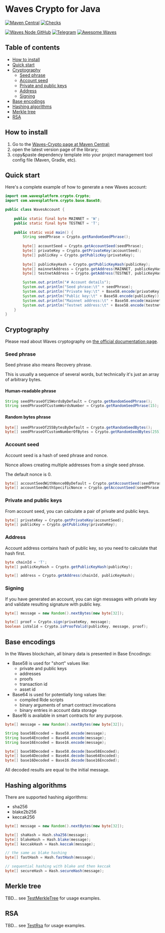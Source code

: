 # Waves Crypto for Java

[![Maven Central](https://badgen.net/maven/v/maven-central/com.wavesplatform/waves-crypto?icon=maven&label=latest&cache=3600)](https://search.maven.org/artifact/com.wavesplatform/waves-crypto)
[![Checks](https://badgen.net/github/checks/wavesplatform/waves-crypto-java?icon=github&cache=86400)](https://github.com/wavesplatform/waves-crypto-java/actions)

[![Waves Node GitHub](https://badgen.net/badge/icon/Waves%20Node?icon=github&label&color=gray&cache=86400)](https://github.com/wavesplatform/waves)
[![Telegram](https://badgen.net/badge/icon/Waves%20Dev%20Jedi?icon=telegram&label=Telegram&cache=86400)](https://t.me/waves_ride_dapps_dev)
[![Awesome Waves](https://badgen.net/badge/icon/Waves?icon=awesome&label=Awesome&color=pink&cache=86400)](https://github.com/msmolyakov/awesome-waves)

## Table of contents

- [How to install](#how-to-install)
- [Quick start](#quick-start)
- [Cryptography](#cryptography)
  - [Seed phrase](#seed-phrase)
  - [Account seed](#account-seed)
  - [Private and public keys](#private-and-public-keys)
  - [Address](#address)
  - [Signing](#signing)
- [Base encodings](#base-encodings)
- [Hashing algorithms](#hashing-algorithms)
- [Merkle tree](#merkle-tree)
- [RSA](#rsa)

## How to install

1. Go to the [Waves-Crypto page at Maven Central](https://search.maven.org/artifact/com.wavesplatform/waves-crypto);
1. open the latest version page of the library;
1. copy&paste dependency template into your project management tool config file (Maven, Gradle, etc).

## Quick start

Here's a complete example of how to generate a new Waves account:

```java
import com.wavesplatform.crypto.Crypto;
import com.wavesplatform.crypto.base.Base58;

public class WavesAccount {
    
    public static final byte MAINNET = 'W';
    public static final byte TESTNET = 'T';
    
    public static void main() {
        String seedPhrase = Crypto.getRandomSeedPhrase();
        
        byte[] accountSeed = Crypto.getAccountSeed(seedPhrase);
        byte[] privateKey = Crypto.getPrivateKey(accountSeed);
        byte[] publicKey = Crypto.getPublicKey(privateKey);
        
        byte[] publicKeyHash = Crypto.getPublicKeyHash(publicKey);
        byte[] mainnetAddress = Crypto.getAddress(MAINNET, publicKeyHash);
        byte[] testnetAddress = Crypto.getAddress(TESTNET, publicKeyHash);

        System.out.println("# Account details");
        System.out.println("Seed phrase:\t" + seedPhrase);
        System.out.println("Private key:\t" + Base58.encode(privateKey));
        System.out.println("Public key:\t" + Base58.encode(publicKey));
        System.out.println("Mainnet address:\t" + Base58.encode(mainnetAddress));
        System.out.println("Testnet address:\t" + Base58.encode(testnetAddress));
    }
}
```

## Cryptography

Please read about Waves cryptography on [the official documentation page](https://docs.waves.tech/en/blockchain/waves-protocol/cryptographic-practical-details).

### Seed phrase

Seed phrase also means Recovery phrase.

This is usually a sequence of several words, but technically it's just an array of arbitrary bytes.

#### Human-readable phrase

```java
String seedPhraseOf15WordsByDefault = Crypto.getRandomSeedPhrase();
String seedPhraseOfCustomWordsNumber = Crypto.getRandomSeedPhrase(15);
```

#### Random bytes phrase

```java
byte[] seedPhraseOf255BytesByDefault = Crypto.getRandomSeedBytes();
byte[] seedPhraseOfCustomNumberOfBytes = Crypto.getRandomSeedBytes(255);
```

### Account seed

Account seed is a hash of seed phrase and nonce.

Nonce allows creating multiple addresses from a single seed phrase.

The default nonce is 0.

```java
byte[] accountSeedWithNonce0ByDefault = Crypto.getAccountSeed(seedPhrase);
byte[] accountSeedWithSpecificNonce = Crypto.getAccountSeed(seedPhrase, 1);
```

### Private and public keys

From account seed, you can calculate a pair of private and public keys.

```java
byte[] privateKey = Crypto.getPrivateKey(accountSeed);
byte[] publicKey = Crypto.getPublicKey(privateKey);
```

### Address

Account address contains hash of public key, so you need to calculate that hash first.

```java
byte chainId = 'T';
byte[] publicKeyHash = Crypto.getPublicKeyHash(publicKey);

byte[] address = Crypto.getAddress(chainId, publicKeyHash);
```

### Signing

If you have generated an account, you can sign messages with private key and validate resulting signature with public key.

```java
byte[] message = new Random().nextBytes(new byte[32]);

byte[] proof = Crypto.sign(privateKey, message);
boolean isValid = Crypto.isProofValid(publicKey, message, proof);
```

## Base encodings

In the Waves blockchain, all binary data is presented in Base Encodings:

* Base58 is used for "short" values like:
  - private and public keys
  - addresses
  - proofs
  - transaction id
  - asset id
* Base64 is used for potentially long values like:
  - compiled Ride scripts
  - binary arguments of smart contract invocations
  - binary entries in account data storage
* Base16 is available in smart contracts for any purpose.

```java
byte[] message = new Random().nextBytes(new byte[32]);

String base58Encoded = Base58.encode(message);
String base64Encoded = Base64.encode(message);
String base16Encoded = Base16.encode(message);

byte[] base58Decoded = Base58.decode(base58Encoded);
byte[] base64Decoded = Base64.decode(base64Encoded);
byte[] base16Decoded = Base16.decode(base16Encoded);
```

All decoded results are equal to the initial message.

## Hashing algorithms

There are supported hashing algorithms:

* sha256
* blake2b256
* keccak256

```java
byte[] message = new Random().nextBytes(new byte[32]);

byte[] shaHash = Hash.sha256(message);
byte[] blakeHash = Hash.blake(message);
byte[] keccakHash = Hash.keccak(message);

// the same as blake hashing
byte[] fastHash = Hash.fastHash(message);

// sequential hashing with blake and then keccak
byte[] secureHash = Hash.secureHash(message);
```

## Merkle tree

TBD... see [TestMerkleTree](./src/test/java/com/wavesplatform/crypto/TestMerkleTree.java) for usage examples.

## RSA

TBD... see [TestRsa](./src/test/java/com/wavesplatform/crypto/TestRsa.java) for usage examples.
